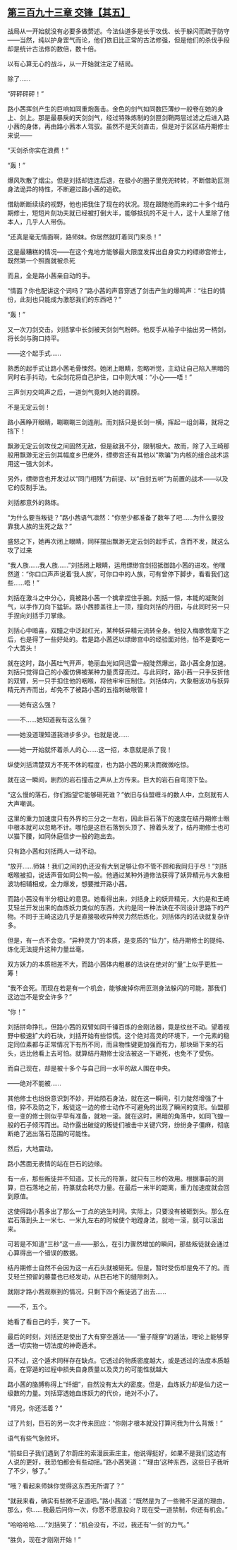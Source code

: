 ## [第三百九十三章 交锋【其五】](https://www.xxbiquge.com/11_11207/9195143.html)


  战局从一开始就没有必要多做赘述。今法仙道多是长于攻伐、长于躲闪而疏于防守——当然，纯以护身罡气而论，他们依旧比正常的古法修强，但是他们的杀伐手段却是统计古法修的数倍，数十倍。

  以有心算无心的战斗，从一开始就注定了结局。

  除了……

  “砰砰砰砰！”

  路小茜挥剑产生的巨响如同重炮轰击。金色的剑气如同数匹薄纱一般卷在她的身上、剑上。那是最暴戾的天剑剑气，经过特殊炼制的剑匣剑鞘两层过滤之后进入路小茜的身体，再由路小茜本人驾驭。虽然不是天剑直击，但是对于区区结丹期修士来说——

  “天剑杀你实在浪费！”

  “轰！”

  爆风吹散了烟尘。但是刘括却连连后退，在极小的圈子里兜兜转转，不断借助叵测身法诡异的特性，不断避过路小茜的追砍。

  借助断断续续的视野，他也把我住了现在的状况。现在跟随他而来的二十多个结丹期修士，短短片刻功夫就已经被打倒大半，能够抵抗的不足十人，这十人里除了他本人，几乎人人带伤。

  “还真是毫无情面啊，路师妹。你居然就盯着同门来杀！”

  这是最糟糕的情况——在这个鬼地方能够最大限度发挥出自身实力的缥缈宫修士，既然第一个照面就被杀死

  而且，全是路小茜亲自动的手。

  “情面？你也配讲这个词吗？”路小茜的声音穿透了剑击产生的爆鸣声：“往日的情份，此刻也只能成为激怒我们的东西吧？”

  “轰！”

  又一次刀剑交击。刘括掌中长剑被天剑剑气粉碎。他反手从袖子中抽出另一柄剑，将长剑与胸口持平。

  ——这个起手式……

  熟悉的起手式让路小茜毛骨悚然。她闭上眼睛，忽略听觉，主动让自己陷入黑暗的同时右手抖动，七朵剑花将自己护住，口中则大喊：“小心——唔！”

  三声剑刃交鸣声之后，一道剑气竟刺入她的肩膀。

  不是无定云剑！

  路小茜睁开眼睛，唰唰唰三剑连削。而刘括只是长剑一横，挥起一组剑幕，就将之挡下！

  飘渺无定云剑攻伐之间固然无敌，但是敌我不分，限制极大。故而，除了入王崎那般用飘渺无定云剑其幅度乡巴佬外，缥缈宫还有其他以“欺骗”为内核的组合战术运用这一强大剑术。

  另外，缥缈宫也开发过以“同门相残”为前提、以“自封五听”为前置的战术——以及它的反制手法。

  刘括都意外的熟练。

  “为什么要当叛徒？”路小茜语气凛然：“你至少都准备了数年了吧……为什么要投靠我人族的生死之敌？”

  盛怒之下，她再次闭上眼睛，同样摆出飘渺无定云剑的起手式，含而不发，就这么攻了过来

  “我人族……我人族……”刘括闭上眼睛，运用缥缈宫剑招抵御路小茜的进攻。他嘿然道：“你口口声声说着‘我人族’，可你口中的人族，可有曾停下脚步，看看我们这些……唔！”

  刘括在激斗之中分心，竟被路小茜一个擒拿捏住手腕。刘括一惊，本能的凝聚剑气，以手作刀向下猛斩。路小茜膝盖往上一顶，撞向刘括的丹田，与此同时另一只手捏向刘括手刀掌缘。

  刘括心中暗喜，双瞳之中泛起红光，某种妖异精元流转全身。他投入梅歌牧麾下之后，也是得了一些好处的。若是路小茜还以缥缈宫中的经验面对他，怕不是要吃一个大苦头！

  就在这时，路小茜吐气开声，艳丽血光如同迅雷一般陡然爆出，路小茜全身加速。刘括只觉得自己的小腹仿佛被某种力量贯穿而过。与此同时，路小茜一只手反折他的双臂，另一只手扣住他的咽喉，将他牢牢压制住。刘括体内，大象相波功与妖异精元齐齐而出，却免不了被路小茜的五指刺破喉管！

  ——她有这么强？

  ——不……她知道我有这么强？

  ——她没道理知道我进步多少。也就是说……

  ——她一开始就怀着杀人的心……这一招，本意就是杀了我！

  纵使刘括清楚双方不死不休的程度，也为路小茜的果决而微微吃惊。

  就在这一瞬间，剧烈的岩石撞击之声从上方传来。巨大的岩石自穹顶下坠。

  “这么慢的落石，你们指望它能够砸死谁？”依旧与仙盟缠斗的数人中，立刻就有人大声嘲讽。

  这里的重力加速度只有外界的三分之一左右，因此巨石落下的速度在结丹期修士眼中根本就可以忽略不计。哪怕是这巨石落到头顶了、擦着头发了，结丹期修士也可以猫下腰，如同休庭信步一般的跑出去。

  只有路小茜和刘括两人一动不动。

  “放开……师妹！我们之间的仇还没有大到足够让你不管不顾和我同归于尽！”刘括咽喉被扣，说话声音如同公鸭一般。他通过某种外道修法获得了妖异精元与大象相波功相辅相成，全力爆发，想要推开路小茜。

  而路小茜没有半分相让的意思。她看得出来，刘括身上的妖异精元，大约是和王崎艾轻兰开发出来的血炼妖力类似的东西，大约是同一种法诀在不同设计思路下的产物。不同于王崎这边几乎是直接吸收异种灵力然后炼化，刘括体内的法诀就复杂许多。

  但是，有一点不会变。“异种灵力”的本质，是变质的“仙力”，结丹期修士的提纯、炼化无法提升这种力量丝毫。

  双方妖力的本质相差不大，而路小茜体内粗暴的法诀在绝对的“量”上似乎更胜一筹！

  “我不会死。而现在若是有一个机会，能够废掉你用叵测身法躲闪的可能，那我们这边岂不是安全许多？”

  “你！”

  刘括拼命挣扎，但路小茜的双臂如同千锤百炼的金刚法器，竟是纹丝不动。望着视野中极速扩大的石块，刘括开始有些惊慌。这个绝对高灵的环境下，一个元素的稳定同位素都与正常情况下有所不同，而且物性键更加强而有力，那块砸下来的石头，远比他看上去可怕。就算结丹期修士没法被这一下砸死，也免不了受伤。

  而自己现在，却是被十多个与自己同一水平的敌人围在中央。

  ——绝对不能被……

  其他修士也纷纷意识到不妙，开始陨石身法，就在这一瞬间，引力陡然增强了十倍，猝不及防之下，叛徒这一边的修士动作不可避免的出现了瞬间的变形。仙盟那变一变的修士则似乎早有准备，就地一滚。就在这时，黑暗的角落中，如同飞蝗一般的石子倾泻而出。动作露出破绽的叛徒们被击中关键穴窍，纷纷身子僵麻，彻底断绝了逃出落石范围的可能性。

  然后，大地震动。

  路小茜面无表情的站在巨石的边缘。

  有一点，那些叛徒并不知道。艾长元的符篆，就只有三秒的效用。根据事前的测算，巨石落地之前，符篆就会耗尽力量。在最后一米半的距离，重力加速度就会回到原值。

  这使得路小茜多出了那么一丁点的逃生时间。实际上，只要没有被砸到头。那么在岩石落到头上一米七、一米九左右的时候使个地蹚身法，就地一滚，就可以滚出来。

  可若是不知道“三秒”这一点——那么，在引力骤然增加的瞬间，那些叛徒就会通过心算得出一个错误的数据。

  结丹期修士自然不会因为这一点石头就被砸死。但是，暂时受伤却是免不了的。而艾轻兰预留的藤蔓也已经发动，从巨石地下的缝隙刺入。

  就刚才路小茜观察到的情况，只剩下四个叛徒逃了出去……

  ——不，五个。

  她看了看自己的手，笑了一下。

  最后的时刻，刘括还是使出了大有穿空遁法——“量子隧穿”的遁法，理论上能够穿透一切实物一切法度的神奇遁术。

  只不过，这个遁术同样存在缺点。它透过的物质密度越大，或是透过的法度本质越高，在穿遁的过程中损失自身质量以及灵力的可能性就越大

  路小茜的胳膊称得上“纤细”，自然没有太大的密度。但是，血炼妖力却是仙力这一级数的力量。刘括穿透她血炼妖力的代价，绝对不小了。

  “师兄，你还活着？”

  过了片刻，巨石的另一次才传来回应：“你刚才根本就没打算问我为什么背叛！”

  语气有些气急败坏。

  “前些日子我们遇到了尔蔚庄的索漫辰索庄主，他说得挺好，如果不是我们这边有人说的更好，我恐怕都会有些动摇。”路小茜笑道：“‘理由’这种东西，这些日子我听了不少，够了。”

  “哦？看起来师妹你觉得这东西无所谓了？”

  “就我来看，确实有些微不足道吧。”路小茜道：“既然是为了一些微不足道的理由，那么，你……我最后问你一次，你愿不愿意投向？现在受一道禁制，你还有机会。”

  “哈哈哈哈……”刘括笑了：“机会没有，不过，我还有‘一剑’的力气。”

  “胜负，现在才刚刚开始！”
